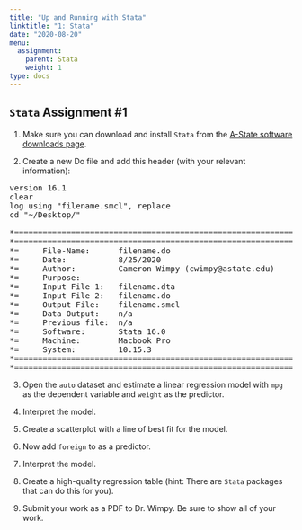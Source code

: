 ```yaml
---
title: "Up and Running with Stata"
linktitle: "1: Stata"
date: "2020-08-20"
menu:
  assignment:
    parent: Stata
    weight: 1
type: docs
---
```



## `Stata` Assignment #1

1. Make sure you can download and install `Stata` from the [A-State software downloads page](https://www.astate.edu/a/its/software-downloads/).

2. Create a new Do file and add this header (with your relevant information):

<pre class="sh_stata">
version 16.1
clear
log using "filename.smcl", replace
cd "~/Desktop/"		

*==============================================================================
*==============================================================================
*=     File-Name:      filename.do                                           == 
*=     Date:           8/25/2020                                             ==
*=     Author:         Cameron Wimpy (cwimpy@astate.edu)                     ==
*=     Purpose:                                                              == 
*=     Input File 1:   filename.dta                                          ==
*=     Input File 2:   filename.do                                           ==
*=     Output File:    filename.smcl                                         ==
*=     Data Output:    n/a                                                   ==
*=     Previous file:  n/a                                                   ==
*=     Software:       Stata 16.0                                            ==
*=     Machine:        Macbook Pro                                           == 
*=     System:         10.15.3                                               ==
*==============================================================================
*==============================================================================
</pre>

3. Open the `auto` dataset and estimate a linear regression model with `mpg` as the dependent variable and `weight` as the predictor. 

4. Interpret the model.

5. Create a scatterplot with a line of best fit for the model. 

6. Now add `foreign` to as a predictor.

7. Interpret the model. 

8. Create a high-quality regression table (hint: There are `Stata` packages that can do this for you). 

9. Submit your work as a PDF to Dr. Wimpy. Be sure to show all of your work.